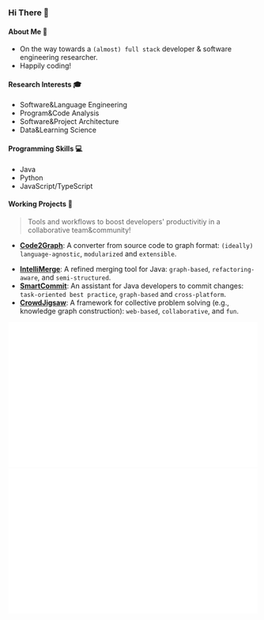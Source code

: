 ### Hi There 👋

#### About Me 🤔 
<!-- - Ph.D. candidate in Peking University, China. -->
- On the way towards a `(almost) full stack` developer & software engineering researcher.
- Happily coding!

#### Research Interests 🎓
- Software&Language Engineering
- Program&Code Analysis
- Software&Project Architecture
- Data&Learning Science 

#### Programming Skills 💻
- Java
- Python
- JavaScript/TypeScript

#### Working Projects 🔭 
> Tools and workflows to boost developers' productivitiy in a collaborative team&community!

- **[Code2Graph]**: A converter from source code to graph format: `(ideally) language-agnostic`, `modularized` and `extensible`.
<!-- - **[SoManyConflicts]**: A VSCode extension to resolve multiple merge conflicts: `interactively` and `systematically`. -->
- **[IntelliMerge]**: A refined merging tool for Java: `graph-based`, `refactoring-aware`, and `semi-structured`.
- **[SmartCommit]**: An assistant for Java developers to commit changes: `task-oriented best practice`, `graph-based` and `cross-platform`.
- **[CrowdJigsaw]**: A framework for collective problem solving (e.g., knowledge graph construction): `web-based`, `collaborative`, and `fun`.

[Code2Graph]: https://github.com/Symbolk/Code2Graph
<!-- [SoManyConflicts]: https://github.com/Symbolk/somanyconflicts -->
[IntelliMerge]: https://github.com/Symbolk/IntelliMerge
[SmartCommit]: https://github.com/Symbolk/SmartCommit
[CrowdJigsaw]: https://github.com/Symbolk/CrowdJigsaw

![](https://github.com/Symbolk/github-stats/blob/master/generated/overview.svg)
![](https://github.com/Symbolk/github-stats/blob/master/generated/languages.svg)

<!--
**Symbolk/Symbolk** is a ✨ _special_ ✨ repository because its `README.md` (this file) appears on your GitHub profile.

- 🔭 I’m currently working on ...
- 🌱 I’m currently learning ...
- 👯 I’m looking to collaborate on ...
- 🤔 I’m looking for help with ...
- 💬 Ask me about ...
- 📫 How to reach me: ...
- 😄 Pronouns: ...
- ⚡ Fun fact: ...
-->
